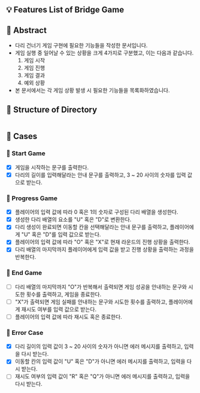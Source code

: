 ## 💡 Features List of Bridge Game

## 📌 Abstract

- 다리 건너기 게임 구현에 필요한 기능들을 작성한 문서입니다.
- 게임 실행 중 일어날 수 있는 상황을 크게 4가지로 구분했고, 이는 다음과 같습니다.
  1. 게임 시작
  2. 게임 진행
  3. 게임 결과
  4. 예외 상황
- 본 문서에서는 각 게임 상황 발생 시 필요한 기능들을 목록화하였습니다.

## 📌 Structure of Directory

```

```

## 📌 Cases

### 🔸 Start Game

- [x] 게임을 시작하는 문구를 출력한다.
- [x] 다리의 길이를 입력해달라는 안내 문구를 출력하고, 3 ~ 20 사이의 숫자를 입력 값으로 받는다.

### 🔸 Progress Game

- [x] 플레이어의 입력 값에 따라 0 혹은 1의 숫자로 구성된 다리 배열을 생성한다.
- [x] 생성한 다리 배열의 요소를 "U" 혹은 "D"로 변환한다.
- [x] 다리 생성이 완료되면 이동할 칸을 선택해달라는 안내 문구를 출력하고, 플레이어에게 "U" 혹은 "D"를 입력 값으로 받는다.
- [x] 플레이어의 입력 값에 따라 "O" 혹은 "X"로 현재 라운드의 진행 상황을 출력한다.
- [x] 다리 배열의 마지막까지 플레이어에게 입력 값을 받고 진행 상황을 출력하는 과정을 반복한다.

### 🔸 End Game

- [ ] 다리 배열의 마지막까지 "O"가 반복해서 출력되면 게임 성공을 안내하는 문구와 시도한 횟수를 출력하고, 게임을 종료한다.
- [ ] "X"가 출력되면 게임 실패를 안내하는 문구와 시도한 횟수를 출력하고, 플레이어에게 재시도 여부를 입력 값으로 받는다.
- [ ] 플레이어의 입력 값에 따라 재시도 혹은 종료한다.

### 🔸 Error Case

- [x] 다리 길이의 입력 값이 3 ~ 20 사이의 숫자가 아니면 에러 메시지를 출력하고, 입력을 다시 받는다.
- [x] 이동할 칸의 입력 값이 "U" 혹은 "D"가 아니면 에러 메시지를 출력하고, 입력을 다시 받는다.
- [ ] 재시도 여부의 입력 값이 "R" 혹은 "Q"가 아니면 에러 메시지를 출력하고, 입력을 다시 받는다.
